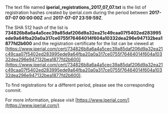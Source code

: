 The text file named **iperial_registrations_2017_07_07.txt** is the list of registration hashes created by iperial.com during the period between **2017-07-07 00:00:00Z** and **2017-07-07 23:59:59Z**.

The SHA 512 hash of the list is **734826b8a6a4a5cec39a85daf206d9a32ea21c49caa07f5402ed283995ede9a64fba20a0a317ce0755f76464014f604a10332dea296e947132bea1877fd2b600** and the registration certificate for the list can be viewed at [https://www.iperial.com/cert/734826b8a6a4a5cec39a85daf206d9a32ea21c49caa07f5402ed283995ede9a64fba20a0a317ce0755f76464014f604a10332dea296e947132bea1877fd2b600](https://www.iperial.com/cert/734826b8a6a4a5cec39a85daf206d9a32ea21c49caa07f5402ed283995ede9a64fba20a0a317ce0755f76464014f604a10332dea296e947132bea1877fd2b600).

To find registrations for a different period, please see the corresponding commit.

For more information, please visit [https://www.iperial.com/](https://www.iperial.com/)
